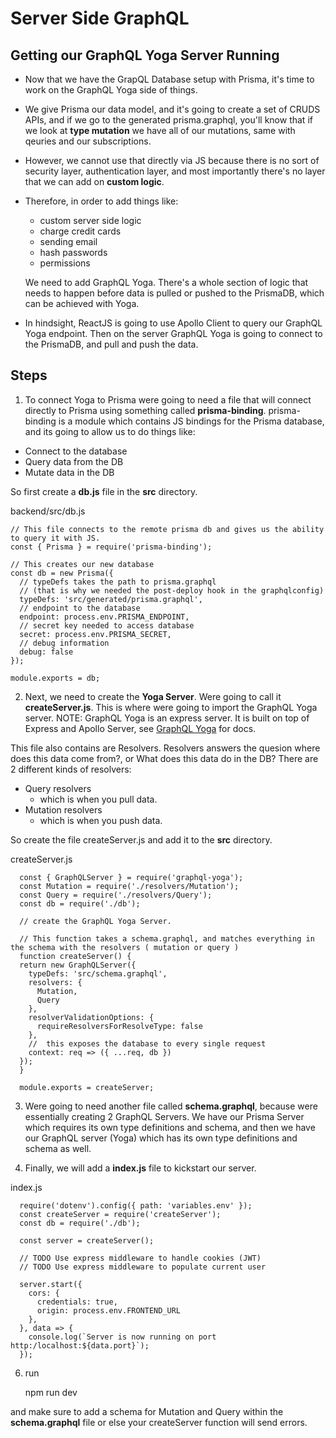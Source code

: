 # Server Side GraphQL

## Getting our GraphQL Yoga Server Running

- Now that we have the GrapQL Database setup with Prisma, it's time to work on the GraphQL Yoga side of things.

- We give Prisma our data model, and it's going to create a set of CRUDS APIs, and if we go to the generated prisma.graphql, you'll know that if we look at **type mutation** we have all of our mutations, same with qeuries and our subscriptions. 

- However, we cannot use that directly via JS because there is no sort of security layer, authentication layer, and most importantly there's no layer that we can add on **custom logic**.

- Therefore, in order to add things like:
  - custom server side logic
  - charge credit cards
  - sending email
  - hash passwords
  - permissions

  We need to add GraphQL Yoga. There's a whole section of logic that needs to happen before data is pulled or pushed to the PrismaDB, which can be achieved with Yoga.

- In hindsight, ReactJS is going to use Apollo Client to query our GraphQL Yoga endpoint. Then on the server GraphQL Yoga is going to connect to the PrismaDB, and pull and push the data.

## Steps

1. To connect Yoga to Prisma were going to need a file that will connect directly to Prisma using something called **prisma-binding**. prisma-binding is a module which contains JS bindings for the Prisma database, and its going to allow us to do things like:
  - Connect to the database
  - Query data from the DB
  - Mutate data in the DB 
  
  So first create a **db.js** file in the **src** directory.

  backend/src/db.js
      
    // This file connects to the remote prisma db and gives us the ability to query it with JS.
    const { Prisma } = require('prisma-binding');

    // This creates our new database
    const db = new Prisma({
      // typeDefs takes the path to prisma.graphql 
      // (that is why we needed the post-deploy hook in the graphqlconfig)
      typeDefs: 'src/generated/prisma.graphql',
      // endpoint to the database
      endpoint: process.env.PRISMA_ENDPOINT,
      // secret key needed to access database
      secret: process.env.PRISMA_SECRET,
      // debug information
      debug: false
    });

    module.exports = db;

2. Next, we need to create the **Yoga Server**. Were going to call it **createServer.js**. This is where were going to import the GraphQL Yoga server. NOTE: GraphQL Yoga is an express server. It is built on top of Express and Apollo Server, see [GraphQL Yoga](https://github.com/prisma/graphql-yoga) for docs. 

This file also contains are Resolvers. Resolvers answers the quesion where does this data come from?, or What does this data do in the DB? There are 2 different kinds of resolvers:

  - Query resolvers
    - which is when you pull data.
  - Mutation resolvers
    - which is when you push data.

  So create the file createServer.js and add it to the **src** directory.

  createServer.js

      const { GraphQLServer } = require('graphql-yoga');
      const Mutation = require('./resolvers/Mutation');
      const Query = require('./resolvers/Query');
      const db = require('./db');

      // create the GraphQL Yoga Server. 

      // This function takes a schema.graphql, and matches everything in the schema with the resolvers ( mutation or query )
      function createServer() {
      return new GraphQLServer({
        typeDefs: 'src/schema.graphql',
        resolvers: {
          Mutation,
          Query
        },
        resolverValidationOptions: {
          requireResolversForResolveType: false
        },
        //  this exposes the database to every single request
        context: req => ({ ...req, db })
      });
      }

      module.exports = createServer; 


3. Were going to need another file called **schema.graphql**, because were essentially creating 2 GraphQL Servers. We have our Prisma Server which requires its own type definitions and schema, and then we have our GraphQL server (Yoga) which has its own type definitions and schema as well.

5. Finally, we will add a **index.js** file to kickstart our server. 

  index.js

      require('dotenv').config({ path: 'variables.env' });
      const createServer = require('createServer');
      const db = require('./db');

      const server = createServer();

      // TODO Use express middleware to handle cookies (JWT)
      // TODO Use express middleware to populate current user

      server.start({
        cors: {
          credentials: true,
          origin: process.env.FRONTEND_URL
        },
      }, data => {
        console.log(`Server is now running on port http:/localhost:${data.port}`);
      });

6. run 

    npm run dev 

  and make sure to add a schema for Mutation and Query within the **schema.graphql** file or else your createServer function will send errors.